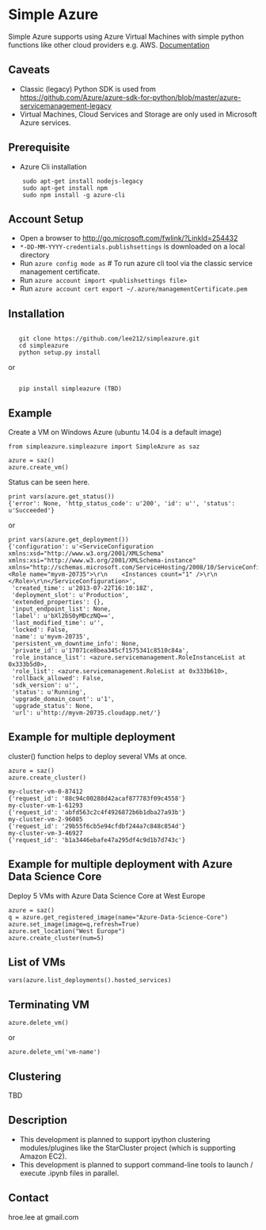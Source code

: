 Simple Azure
===============================================================================

Simple Azure supports using Azure Virtual Machines with simple python functions like other cloud providers e.g. AWS. [Documentation](https://simple-azure.readthedocs.org/)

Caveats
-------------------------------------------------------------------------------

- Classic (legacy) Python SDK is used from https://github.com/Azure/azure-sdk-for-python/blob/master/azure-servicemanagement-legacy
- Virtual Machines, Cloud Services and Storage are only used in Microsoft Azure services.

Prerequisite
-------------------------------------------------------------------------------

- Azure Cli installation

```
    sudo apt-get install nodejs-legacy
    sudo apt-get install npm
    sudo npm install -g azure-cli
```

Account Setup
-------------------------------------------------------------------------------

- Open a browser to http://go.microsoft.com/fwlink/?LinkId=254432
- ``*-DD-MM-YYYY-credentials.publishsettings`` is downloaded on a local directory
- Run ``azure config mode as`` # To run azure cli tool via the classic service management certificate.
- Run ``azure account import <publishsettings file>``
- Run ``azure account cert export ~/.azure/managementCertificate.pem``

Installation
-------------------------------------------------------------------------------

```

   git clone https://github.com/lee212/simpleazure.git
   cd simpleazure
   python setup.py install

```

or

```

   pip install simpleazure (TBD)

```

Example
-------------------------------------------------------------------------------
Create a VM on Windows Azure
(ubuntu 14.04 is a default image)

```
from simpleazure.simpleazure import SimpleAzure as saz

azure = saz()
azure.create_vm()
```

Status can be seen here.
```
print vars(azure.get_status())
{'error': None, 'http_status_code': u'200', 'id': u'', 'status': u'Succeeded'}
```
or
```
print vars(azure.get_deployment())
{'configuration': u'<ServiceConfiguration xmlns:xsd="http://www.w3.org/2001/XMLSchema" xmlns:xsi="http://www.w3.org/2001/XMLSchema-instance" xmlns="http://schemas.microsoft.com/ServiceHosting/2008/10/ServiceConfiguration">\r\n  <Role name="myvm-20735">\r\n    <Instances count="1" />\r\n  </Role>\r\n</ServiceConfiguration>',
 'created_time': u'2013-07-22T16:10:18Z',
 'deployment_slot': u'Production',
 'extended_properties': {},
 'input_endpoint_list': None,
 'label': u'bXl2bS0yMDczNQ==',
 'last_modified_time': u'',
 'locked': False,
 'name': u'myvm-20735',
 'persistent_vm_downtime_info': None,
 'private_id': u'17071ce8bea345cf1575341c8510c84a',
 'role_instance_list': <azure.servicemanagement.RoleInstanceList at 0x333b5d0>,
 'role_list': <azure.servicemanagement.RoleList at 0x333b610>,
 'rollback_allowed': False,
 'sdk_version': u'',
 'status': u'Running',
 'upgrade_domain_count': u'1',
 'upgrade_status': None,
 'url': u'http://myvm-20735.cloudapp.net/'}
 ```

Example for multiple deployment
-------------------------------------------------------------------------------
cluster() function helps to deploy several VMs at once.

```
azure = saz()
azure.create_cluster()
```

```
my-cluster-vm-0-87412
{'request_id': '88c94c00288d42acaf877783f09c4558'}
my-cluster-vm-1-61293
{'request_id': 'abfd563c2c4f4926872b6b1dba27a93b'}
my-cluster-vm-2-96085
{'request_id': '29b55f6cb5e94cfdbf244a7c848c854d'}
my-cluster-vm-3-46927
{'request_id': 'b1a3446ebafe47a295df4c9d1b7d743c'}
```

Example for multiple deployment with Azure Data Science Core
-------------------------------------------------------------------------------
Deploy 5 VMs with Azure Data Science Core at West Europe 

```
azure = saz()
q = azure.get_registered_image(name="Azure-Data-Science-Core")
azure.set_image(image=q,refresh=True)
azure.set_location("West Europe")
azure.create_cluster(num=5)
```

List of VMs
-------------------------------------------------------------------------------

```
vars(azure.list_deployments().hosted_services)
```

Terminating VM
-------------------------------------------------------------------------------

```
azure.delete_vm()
```

or

```
azure.delete_vm('vm-name')
```

Clustering
-------------------------------------------------------------------------------

TBD

Description
-------------------------------------------------------------------------------
* This development is planned to support ipython clustering modules/plugines like the StarCluster project (which is supporting Amazon EC2).
* This development is planned to support command-line tools to launch / execute .ipynb files in parallel.

Contact
-------------------------------------------------------------------------------

hroe.lee at gmail.com
